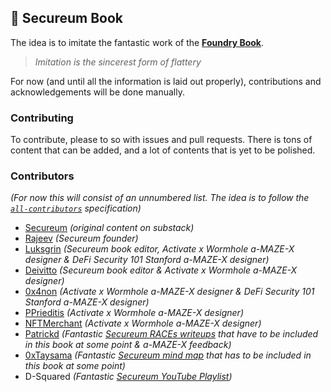 ## 📖 Secureum Book

The idea is to imitate the fantastic work of the **[Foundry Book](https://github.com/foundry-rs/book)**.

> *Imitation is the sincerest form of flattery*

 For now (and until all the information is laid out properly), contributions and acknowledgements will be done manually.

### Contributing

To contribute, please to so with issues and pull requests. There is tons of content that can be added, and a lot of contents that is yet to be polished.

### Contributors

*(For now this will consist of an unnumbered list. The idea is to follow the [`all-contributors`](https://github.com/all-contributors/all-contributors) specification)*

- [Secureum](https://twitter.com/TheSecureum) *(original content on substack)*
- [Rajeev](https://twitter.com/0xRajeev) *(Secureum founder)*
- [Luksgrin](https://twitter.com/Cryptonicle1) *(Secureum book editor, Activate x Wormhole a-MAZE-X designer & DeFi Security 101 Stanford a-MAZE-X designer)*
- [Deivitto](https://twitter.com/deivitto) *(Secureum book editor & Activate x Wormhole a-MAZE-X designer)*
- [0x4non](https://twitter.com/eugenioclrc) *(Activate x Wormhole a-MAZE-X designer & DeFi Security 101 Stanford a-MAZE-X designer)*
- [PPrieditis](https://twitter.com/pprieditis) *(Activate x Wormhole a-MAZE-X designer)*
- [NFTMerchant](https://twitter.com/nftmerchant) *(Activate x Wormhole a-MAZE-X designer)*
- [Patrickd](https://twitter.com/patrick_de) *(Fantastic [Secureum RACEs writeups](https://ventral.digital/) that have to be included in this book at some point & a-MAZE-X feedback)*
- [0xTaysama](https://twitter.com/0xTaylor_) *(Fantastic [Secureum mind map](https://github.com/x676f64/secureum-mind_map) that has to be included in this book at some point)*
- D-Squared *(Fantastic [Secureum YouTube Playlist](https://www.youtube.com/@d-squared70))*